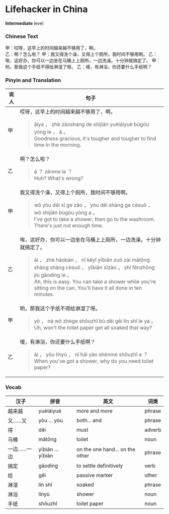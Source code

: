 # Lifehacker in China
**Intermediate** level
### Chinese Text
甲：哎呀，这早上的时间越来越不够用了，啊。<br />乙：啊？怎么啦？
甲：我又得洗个澡，又得上个厕所，我时间不够用啊。
乙：唉，这好办，你可以一边坐在马桶上上厕所，一边洗澡。十分钟就搞定了。
甲：哟，那我这个手纸不得给淋湿了呀。
乙：嗳，有淋浴，你还要什么手纸啊？

### Pinyin and Translation
|说人|句子|
|----|----|
|甲|哎呀，这早上的时间越来越不够用了，啊。<blockquote>āiya ， zhè zǎoshang de shíjiān yuèláiyuè bùgòu yòng le ， ā 。<br />Goodness gracious, it's tougher and tougher to find time in the morning.</blockquote>|
|乙|啊？怎么啦？<blockquote>á ？ zěnme la ？<br />Huh? What's wrong?</blockquote>|
|甲|我又得洗个澡，又得上个厕所，我时间不够用啊。<blockquote>wǒ yòu děi xǐ ge zǎo ， yòu děi shàng ge cèsuǒ ， wǒ shíjiān bùgòu yòng a 。<br />I've got to take a shower, then go to the washroom. There's just not enough time.</blockquote>|
|乙|唉，这好办，你可以一边坐在马桶上上厕所，一边洗澡。十分钟就搞定了。<blockquote>āi ， zhè hǎobàn ， nǐ kěyǐ yībiān zuò zài mǎtǒng shàng shàng cèsuǒ ， yībiān xǐzǎo 。 shí fēnzhōng jiù gǎodìng le 。<br />Ah, this is easy. You can take a shower while you're sitting on the can. You'll have it all done in ten minutes.</blockquote>|
|甲|哟，那我这个手纸不得给淋湿了呀。<blockquote>yō ， nà wǒ zhège shǒuzhǐ bù děi gěi lín shī le ya 。<br />Uh, won't the toilet paper get all soaked that way?</blockquote>|
|乙|嗳，有淋浴，你还要什么手纸啊？<blockquote>ǎi ， yǒu línyù ， nǐ hái yào shénme shǒuzhǐ a ？<br />When you've got a shower, why do you need toilet paper?</blockquote>|
### Vocab
|汉子|拼音|英文|词类|
|----|----|----|----|
|越来越|yuèláiyuè|more and more|phrase|
|又……又|yòu ... yòu|both... and|phrase|
|得|děi|must|adverb|
|马桶|mǎtǒng|toilet|noun|
|一边……一边|yībiān ... yībiān|on the one hand... on the other|phrase|
|搞定|gǎodìng|to settle definitively|verb|
|给|gěi|passive marker|other|
|淋湿|lín shī|soaked|phrase|
|淋浴|línyù|shower|noun|
|手纸|shǒuzhǐ|toilet paper|noun|